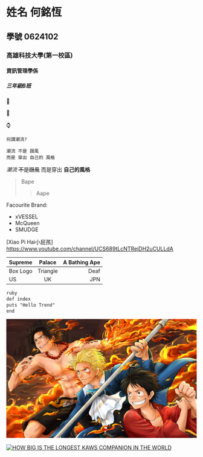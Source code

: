 # 姓名 何銘恆
## 學號 0624102
### 高雄科技大學(第一校區)
#### 資訊管理學係
##### 三年級B班

:shirt:

:shoe:

:watch:

`何謂潮流?`

```
潮流 不是 跟風 
而是 穿出 自己的 風格
```

*潮流* ~~不是跟風~~ 
而是穿出
**自己的風格**

>Bape
>>Aape

Facourite Brand:
+ xVESSEL
+ McQueen
+ SMUDGE

[Xiao Pi Hai小屁孩] <https://www.youtube.com/channel/UCS689tLcNTRejDH2uCULLdA>

|Supreme|Palace|A Bathing Ape|
|:----------|:----------:|----------:|
|Box Logo|Triangle|Deaf|
|US|UK|JPN|

```
ruby
def index
puts "Hello Trend"
end
```

![One Piece](ACE.SABO.LUFFY.jpg)

[![HOW BIG IS THE LONGEST KAWS COMPANION IN THE WORLD](https://img.youtube.com/vi/9V5gE5DdDgI/0.jpg)](https://www.youtube.com/watch?v=9V5gE5DdDgI "HOW BIG IS THE LONGEST KAWS COMPANION IN THE WORLD")
